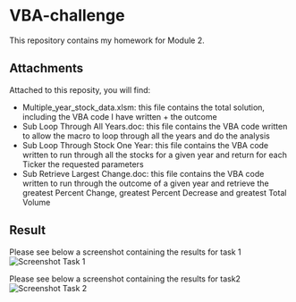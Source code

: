 # VBA-challenge

This repository contains my homework for Module 2.

## Attachments

Attached to this reposity, you will find:
- Multiple_year_stock_data.xlsm: this file contains the total solution, including the VBA code I have written + the outcome
- Sub Loop Through All Years.doc: this file contains the VBA code written to allow the macro to loop through all the years and do the analysis
- Sub Loop Through Stock One Year: this file contains the VBA code written to run through all the stocks for a given year and return for each Ticker the requested parameters
- Sub Retrieve Largest Change.doc: this file contains the VBA code written to run through the outcome of a given year and retrieve the greatest Percent Change, greatest Percent Decrease and greatest Total Volume

## Result
Please see below a screenshot containing the results for task 1
![Screenshot Task 1](https://user-images.githubusercontent.com/123317735/221427949-10588b84-bc0c-4b9c-8cb3-19a22cbe1588.jpg)

Please see below a screenshot containing the results for task2
![Screenshot Task 2](https://user-images.githubusercontent.com/123317735/221427989-661334bd-51af-42dd-9072-0480b0569886.jpg)
